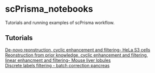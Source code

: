 # scPrisma_notebooks
Tutorials and running examples of scPrisma workflow.

<!-- TUTORIALS -->
## Tutorials
[De-novo reonstruction, cyclic enhancement and filtering- HeLa S3 cells](https://github.com/nitzanlab/scPrisma_notebooks/blob/main/tutorials/tutorial_de_novo_reconstruction.ipynb)
<br />
[Reonstruction from prior knowledge, cyclic enhancement and filtering, linear enhancment and filtering- Mouse liver lobules](https://github.com/nitzanlab/scPrisma/blob/main/tutorials/tutorial_prior_knowledge_linear_and_cyclic.ipynb)
<br />
[Discrete labels filtering - batch correction pancreas](https://github.com/nitzanlab/scPrisma_notebooks/blob/main/tutorials/discrete_filtering.ipynb)
